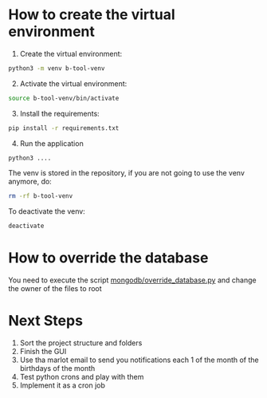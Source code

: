 # How to create the virtual environment
1. Create the virtual environment:
```bash
python3 -m venv b-tool-venv
```

2. Activate the virtual environment:
```bash
source b-tool-venv/bin/activate
```

3. Install the requirements:
```bash
pip install -r requirements.txt
```

4. Run the application
```bash
python3 ....
```

The venv is stored in the repository, if you are not going to use the venv anymore, do: 

```bash
rm -rf b-tool-venv
```

To deactivate the venv:
```bash
deactivate
```

# How to override the database
You need to execute the script [mongodb/override_database.py](mongodb/override_database.py) and change the owner of the files to root

# Next Steps
1. Sort the project structure and folders
2. Finish the GUI
3. Use tha marlot email to send you notifications each 1 of the month of the birthdays of the month
4. Test python crons and play with them
5. Implement it as a cron job
